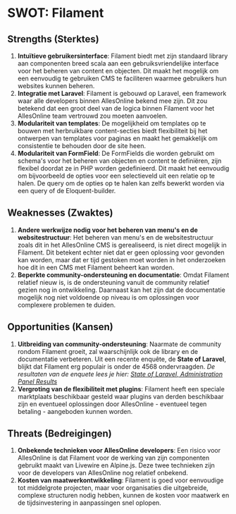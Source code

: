 # SWOT: Filament

## Strengths (Sterktes)
1. **Intuïtieve gebruikersinterface**: Filament biedt met zijn standaard library aan componenten breed scala aan een gebruiksvriendelijke interface voor het beheren van content en objecten. Dit maakt het mogelijk om een eenvoudig te gebruiken CMS te faciliteren waarmee gebruikers hun websites kunnen beheren.
2. **Integratie met Laravel**: Filament is gebouwd op Laravel, een framework waar alle developers binnen AllesOnline bekend mee zijn. Dit zou betekend dat een groot deel van de logica binnen Filament voor het AllesOnline team vertrouwd zou moeten aanvoelen.
3. **Modulariteit van templates**: De mogelijkheid om templates op te bouwen met herbruikbare content-secties biedt flexibiliteit bij het ontwerpen van templates voor paginas en maakt het gemakkelijk om consistentie te behouden door de site heen.
4. **Modulariteit van FormField**: De FormFields die worden gebruikt om schema's voor het beheren van objecten en content te definiëren, zijn flexibel doordat ze in PHP worden gedefinieerd. Dit maakt het eenvoudig om bijvoorbeeld de opties voor een selectieveld uit een relatie op te halen. De query om de opties op te halen kan zelfs bewerkt worden via een query of de Eloquent-builder.

## Weaknesses (Zwaktes)
1. **Andere werkwijze nodig voor het beheren van menu's en de websitestructuur**: Het beheren van menu's en de websitestructuur zoals dit in het AllesOnline CMS is gerealiseerd, is niet direct mogelijk in Filament. Dit betekent echter niet dat er geen oplossing voor gevonden kan worden, maar dat er tijd gestoken moet worden in het onderzoeken hoe dit in een CMS met Filament beheert kan worden.
2. **Beperkte community-ondersteuning en documentatie**: Omdat Filament relatief nieuw is, is de ondersteuning vanuit de community relatief gezien nog in ontwikkeling. Daarnaast kan het zijn dat de documentatie mogelijk nog niet voldoende op niveau is om oplossingen voor complexere problemen te duiden.

## Opportunities (Kansen)
1. **Uitbreiding van community-ondersteuning**: Naarmate de community rondom Filament groeit, zal waarschijnlijk ook de library en de documentatie verbeteren. Uit een recente enquête, de **State of Laravel**, blijkt dat Filament erg populair is onder de 4568 ondervraagden. _De resultaten van de enquete lees je hier: [State of Laravel, Administration Panel Results](https://stateoflaravel.com/results#question:administration+panel)_
2. **Vergroting van de flexibiliteit met plugins**: Filament heeft een speciale marktplaats beschikbaar gesteld waar plugins van derden beschikbaar zijn en eventueel oplossingen door AllesOnline - eventueel tegen betaling - aangeboden kunnen worden. 

## Threats (Bedreigingen)
1. **Onbekende technieken voor AllesOnline developers**: Een risico voor AllesOnline is dat Filament voor de werking van zijn componenten gebruikt maakt van Livewire en Alpine.js. Deze twee technieken zijn voor de developers van AllesOnline nog relatief onbekend.
2. **Kosten van maatwerkontwikkeling**: Filament is goed voor eenvoudige tot middelgrote projecten, maar voor organisaties die uitgebreide, complexe structuren nodig hebben, kunnen de kosten voor maatwerk en de tijdsinvestering in aanpassingen snel oplopen.